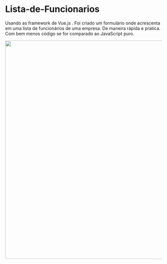 # Lista-de-Funcionarios
Usando as framework de Vue.js . Foi criado um formulário onde acrescenta em uma lista de funcionários de uma empresa. De maneira rápida e pratica. Com bem menos código se for comparado ao JavaScript puro. 

<div align="center">
  <img src="https://cdn.discordapp.com/attachments/318968437714190339/1035191273730089020/lista_de_funcionarios.gif" width="700px">
</div>
